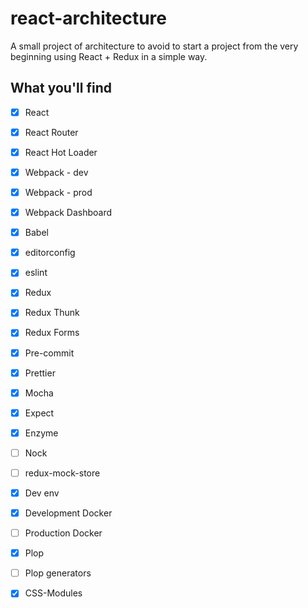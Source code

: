 # react-architecture

A small project of architecture to avoid to start a project from the very beginning using React + Redux in a simple way.

## What you'll find

- [X] React
- [X] React Router
- [X] React Hot Loader
- [X] Webpack - dev
- [X] Webpack - prod
- [X] Webpack Dashboard
- [X] Babel
- [X] editorconfig
- [X] eslint
- [X] Redux
- [X] Redux Thunk
- [X] Redux Forms
- [X] Pre-commit
- [X] Prettier
- [X] Mocha
- [X] Expect
- [X] Enzyme
- [ ] Nock
- [ ] redux-mock-store
- [X] Dev env
- [X] Development Docker
- [ ] Production Docker
- [X] Plop
- [ ] Plop generators
- [X] CSS-Modules

